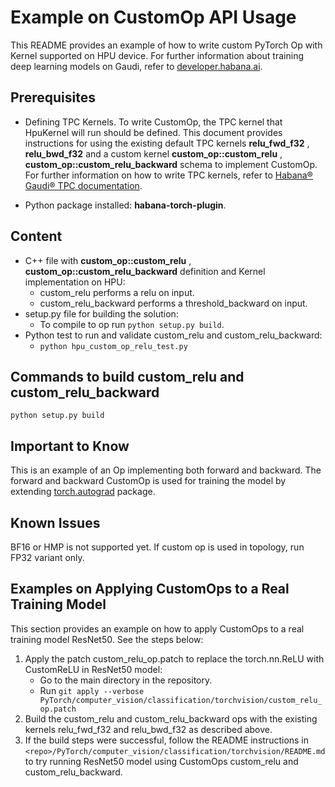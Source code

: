 # Example on CustomOp API Usage

This README provides an example of how to write custom PyTorch Op with Kernel supported on HPU device.
For further information about training deep learning models on Gaudi, refer to [developer.habana.ai](https://developer.habana.ai/resources/).


## Prerequisites

- Defining TPC Kernels. To write CustomOp, the TPC kernel that HpuKernel will run should be defined.
  This document provides instructions for using the existing default TPC kernels **relu_fwd_f32** , **relu_bwd_f32** and a custom kernel **custom_op::custom_relu** , **custom_op::custom_relu_backward** schema to implement CustomOp. For further information on how to write TPC kernels, refer to [Habana® Gaudi® TPC documentation](https://github.com/HabanaAI/Habana_Custom_Kernel).

- Python package installed: **habana-torch-plugin**. 

## Content
- C++ file with **custom_op::custom_relu** , **custom_op::custom_relu_backward** definition and Kernel implementation on HPU:
    - custom_relu performs a relu on input.
    - custom_relu_backward performs a threshold_backward on input.
- setup.py file for building the solution:
    - To compile to op run ```python setup.py build```.
- Python test to run and validate custom_relu and custom_relu_backward:
    - ```python hpu_custom_op_relu_test.py```

## Commands to build custom_relu and custom_relu_backward
```python setup.py build```

## Important to Know
This is an example of an Op implementing both forward and backward.
The forward and backward CustomOp is used for training the model by extending [torch.autograd](https://pytorch.org/docs/stable/notes/extending.html) package.

## Known Issues
BF16 or HMP is not supported yet. If custom op is used in topology, run FP32 variant only. 

## Examples on Applying CustomOps to a Real Training Model

This section provides an example on how to apply CustomOps to a real training model ResNet50. See the steps below: 

1. Apply the patch custom_relu_op.patch to replace the torch.nn.ReLU with CustomReLU in ResNet50 model:
   - Go to the main directory in the repository.
   - Run `git apply --verbose PyTorch/computer_vision/classification/torchvision/custom_relu_op.patch`
2. Build the custom_relu and custom_relu_backward ops with the existing kernels relu_fwd_f32 and relu_bwd_f32 as described above. 
3. If the build steps were successful, follow the README instructions in `<repo>/PyTorch/computer_vision/classification/torchvision/README.md` to try running ResNet50 model using CustomOps custom_relu and custom_relu_backward.

